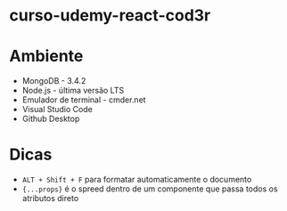 # curso-udemy-react-cod3r

# Ambiente
- MongoDB - 3.4.2
- Node.js - última versão LTS
- Emulador de terminal - cmder.net
- Visual Studio Code
- Github Desktop

# Dicas
- `ALT + Shift + F` para formatar automaticamente o documento
- `{...props}` é o spreed dentro de um componente que passa todos os atributos direto